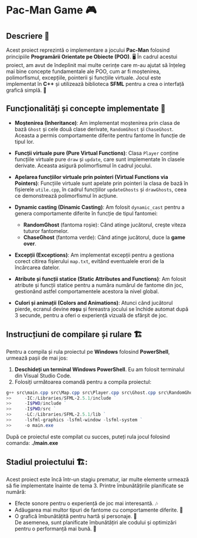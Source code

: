 # Pac-Man Game 🎮  

## Descriere 📝  

Acest proiect reprezintă o implementare a jocului **Pac-Man** folosind principiile **Programării Orientate pe Obiecte (POO)**. 🖥️ În cadrul acestui proiect, am avut de îndeplinit mai multe cerințe care m-au ajutat să înțeleg mai bine concepte fundamentale ale POO, cum ar fi moștenirea, polimorfismul, excepțiile, pointerii și funcțiile virtuale. Jocul este implementat în **C++** și utilizează biblioteca **SFML** pentru a crea o interfață grafică simplă. 🎨  

## Funcționalități și concepte implementate 🔧  

- **Moștenirea (Inheritance)**: Am implementat moștenirea prin clasa de bază `Ghost` și cele două clase derivate, `RandomGhost` și `ChaseGhost`. Aceasta a permis comportamente diferite pentru fantome în funcție de tipul lor.  
  
- **Funcții virtuale pure (Pure Virtual Functions)**: Clasa `Player` conține funcțiile virtuale pure `draw` și `update`, care sunt implementate în clasele derivate. Aceasta asigură polimorfismul în cadrul jocului.  
  
- **Apelarea funcțiilor virtuale prin pointeri (Virtual Functions via Pointers)**: Funcțiile virtuale sunt apelate prin pointeri la clasa de bază în fișierele `utile.cpp`, în cadrul funcțiilor `updateGhosts` și `drawGhosts`, ceea ce demonstrează polimorfismul în acțiune.  
  
- **Dynamic casting (Dinamic Casting)**: Am folosit `dynamic_cast` pentru a genera comportamente diferite în funcție de tipul fantomei:  
  - **RandomGhost** (fantoma roșie): Când atinge jucătorul, crește viteza tuturor fantomelor.  
  - **ChaseGhost** (fantoma verde): Când atinge jucătorul, duce la **game over**.  
  
- **Excepții (Exceptions)**: Am implementat excepții pentru a gestiona corect citirea fișierului `map.txt`, evitând eventualele erori de la încărcarea datelor.  
  
- **Atribute și funcții statice (Static Attributes and Functions)**: Am folosit atribute și funcții statice pentru a număra numărul de fantome din joc, gestionând astfel comportamentele acestora la nivel global.  

- **Culori și animații (Colors and Animations)**: Atunci când jucătorul pierde, ecranul devine **roșu** și fereastra jocului se închide automat după 3 secunde, pentru a oferi o experiență vizuală de sfârșit de joc.  

## Instrucțiuni de compilare și rulare 🏗️  

Pentru a compila și rula proiectul pe **Windows** folosind **PowerShell**, urmează pașii de mai jos:  

1. **Deschideți un terminal Windows PowerShell**. Eu am folosit terminalul din Visual Studio Code.  
2. Folosiți următoarea comandă pentru a compila proiectul:  

```powershell  
g++ src\main.cpp src\Map.cpp src\Player.cpp src\Ghost.cpp src\RandomGhost.cpp src\ChaseGhost.cpp src\utile.cpp `  
>>     -IC:/Libraries/SFML-2.5.1/include `  
>>     -I$PWD/include `  
>>     -I$PWD/src `  
>>     -LC:/Libraries/SFML-2.5.1/lib `  
>>     -lsfml-graphics -lsfml-window -lsfml-system `  
>>     -o main.exe  
```
După ce proiectul este compilat cu succes, puteți rula jocul folosind comanda: **./main.exe**  

## Stadiul proiectului 🏗️:  
Acest proiect este încă într-un stagiu prematur, iar multe elemente urmează să fie implementate înainte de tema 3. Printre îmbunătățirile planificate se numără:  
- Efecte sonore pentru o experiență de joc mai interesantă. 🎶  
- Adăugarea mai multor tipuri de fantome cu comportamente diferite. 👻  
- O grafică îmbunătățită pentru hartă și personaje. 🎨  
De asemenea, sunt planificate îmbunătățiri ale codului și optimizări pentru o performanță mai bună. 🚀  
